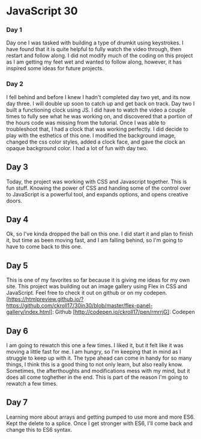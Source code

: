 # JavaScript 30

### Day 1
Day one I was tasked with building a type of drumkit using keystrokes. I have found that it is quite helpful to fully watch the video through, then restart and follow along.
I did not modify much of the coding on this project as I am getting my feet wet and wanted to follow along, however, it has inspired some ideas for future projects.

### Day 2
I fell behind and before I knew I hadn't completed day two yet, and its now day three. I will double up soon to catch up and get back on track.
Day two I built a functioning clock using JS. I did have to watch the video a couple times to fully see what he was working on, and discovered that a portion of the hours code was missing from the tutorial. Once I was able to troubleshoot that, I had a clock that was working perfectly.
I did decide to play with the esthetics of this one. I modified the background image, changed the css color styles, added a clock face, and gave the clock an opaque background color.
I had a lot of fun with day two.

## Day 3
Today, the project was working with CSS and Javascript together. This is fun stuff. Knowing the power of CSS and handing some of the control over to JavaScript is a powerful tool, and expands options, and opens creative doors.

## Day 4
Ok, so I've kinda dropped the ball on this one. I did start it and plan to finish it, but time as been moving fast, and I am falling behind, so I'm going to have to come back to this one.

## Day 5
This is one of my favorites so far because it is giving me ideas for my own site.
This project was building out an image gallery using Flex in CSS and JavaScript. Feel free to check it out on github or on my codepen.
[https://htmlpreview.github.io/?https://github.com/ckroll17/30in30/blob/master/flex-panel-gallery/index.html]: Github
[http://codepen.io/ckroll17/pen/rmrrjG]: Codepen

## Day 6

I am going to rewatch this one a few times. I liked it, but it felt like it was moving a little fast for me. I am hungry, so I'm keeping that in mind as I struggle to keep up with it. The type ahead can come in handy for so many things, I think this is a good thing to not only learn, but also really know.
Sometimes, the afterthoughts and modifications mess with my mind, but it does all come toghether in the end. This is part of the reason I'm going to rewatch a few times.

## Day 7

Learning more about arrays and getting pumped to use more and more ES6. Kept the delete to a splice. Once I get stronger with ES6, I'll come back and change this to ES6 syntax. 
